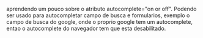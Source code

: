 aprendendo um pouco sobre o atributo autocomplete="on or off". Podendo ser usado para autocompletar campo de busca e formularios, exemplo o campo de busca do google, onde o proprio google tem um autocomplete, entao o autocomplete do navegador tem que esta desabilitado. 